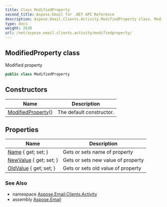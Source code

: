 ```yaml
---
title: Class ModifiedProperty
second_title: Aspose.Email for .NET API Reference
description: Aspose.Email.Clients.Activity.ModifiedProperty class. Modified property
type: docs
weight: 2630
url: /net/aspose.email.clients.activity/modifiedproperty/
---
```

## ModifiedProperty class

Modified property

```csharp
public class ModifiedProperty
```

## Constructors

| Name | Description |
| --- | --- |
| [ModifiedProperty](modifiedproperty/)() | The default constructor. |

## Properties

| Name | Description |
| --- | --- |
| [Name](../../aspose.email.clients.activity/modifiedproperty/name/) { get; set; } | Gets or sets name of property |
| [NewValue](../../aspose.email.clients.activity/modifiedproperty/newvalue/) { get; set; } | Gets or sets new value of property |
| [OldValue](../../aspose.email.clients.activity/modifiedproperty/oldvalue/) { get; set; } | Gets or sets old value of property |

### See Also

* namespace [Aspose.Email.Clients.Activity](../../aspose.email.clients.activity/)
* assembly [Aspose.Email](../../)


